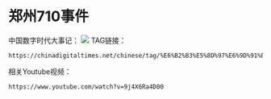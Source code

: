 # 郑州710事件
中国数字时代大事记：
![](https://pic.rmb.bdstatic.com/bjh/3bdbe61300e4405b9d877e48486752ca.png)
TAG链接：
```url
https://chinadigitaltimes.net/chinese/tag/%E6%B2%B3%E5%8D%97%E6%9D%91%E9%95%87%E9%93%B6%E8%A1%8C%E6%9A%B4%E9%9B%B7
```
相关Youtube视频：
```url
https://www.youtube.com/watch?v=9j4X6Ra4D00
```
